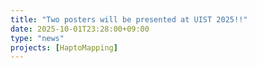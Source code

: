```yaml
---
title: "Two posters will be presented at UIST 2025!!"
date: 2025-10-01T23:28:00+09:00
type: "news"
projects: [HaptoMapping]
---
```

